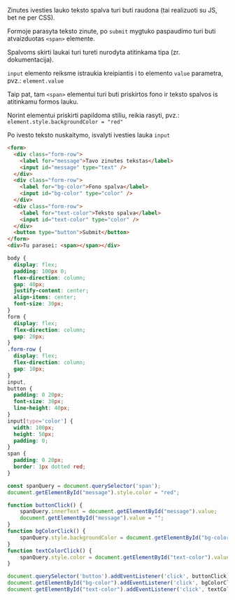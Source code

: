 Zinutes ivesties lauko teksto spalva turi buti raudona (tai realizuoti su JS, bet ne per CSS).

Formoje parasyta teksto zinute, po `submit` mygtuko paspaudimo turi buti atvaizduotas `<span>` elemente.

Spalvoms skirti laukai turi tureti nurodyta atitinkama tipa (zr. dokumentacija).

`input` elemento reiksme istraukia kreipiantis i to elemento `value` parametra, pvz.: `element.value`

Taip pat, tam `<span>` elementui turi buti priskirtos fono ir teksto spalvos is atitinkamu formos lauku.

Norint elementui priskirti papildoma stiliu, reikia rasyti, pvz.: `element.style.backgroundColor = "red"`

Po ivesto teksto nuskaitymo, isvalyti ivesties lauka `input`

```html
<form>
  <div class="form-row">
    <label for="message">Tavo zinutes tekstas</label>
    <input id="message" type="text" />
  </div>
  <div class="form-row">
    <label for="bg-color">Fono spalva</label>
    <input id="bg-color" type="color" />
  </div>
  <div class="form-row">
    <label for="text-color">Teksto spalva</label>
    <input id="text-color" type="color" />
  </div>
  <button type="button">Submit</button>
</form>
<div>Tu parasei: <span></span></div>
```

```css
body {
  display: flex;
  padding: 100px 0;
  flex-direction: column;
  gap: 40px;
  justify-content: center;
  align-items: center;
  font-size: 30px;
}
form {
  display: flex;
  flex-direction: column;
  gap: 20px;
}
.form-row {
  display: flex;
  flex-direction: column;
  gap: 10px;
}
input,
button {
  padding: 0 20px;
  font-size: 30px;
  line-height: 40px;
}
input[type='color'] {
  width: 100px;
  height: 50px;
  padding: 0;
}
span {
  padding: 0 20px;
  border: 1px dotted red;
}
```
```js
const spanQuery = document.querySelector('span');
document.getElementById("message").style.color = "red";

function buttonClick() {
    spanQuery.innerText = document.getElementById("message").value;  
    document.getElementById("message").value = "";
}
function bgColorClick() {
    spanQuery.style.backgroundColor = document.getElementById("bg-color").value;
}
function textColorClick() {
    spanQuery.style.color = document.getElementById("text-color").value;
}

document.querySelector('button').addEventListener('click', buttonClick);
document.getElementById("bg-color").addEventListener('click', bgColorClick);
document.getElementById("text-color").addEventListener('click', textColorClick);
```
